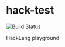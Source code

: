 # hack-test
[![Build Status](https://travis-ci.org/Mikoj/hack-test.svg?branch=master)](https://travis-ci.org/Mikoj/hack-test)

HackLang playground
